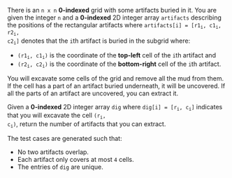 There is an `n x n` **0-indexed** grid with some artifacts buried in it. You are given the integer `n` and a **0-indexed** 2D integer array `artifacts` describing the positions of the rectangular artifacts where <code>artifacts[i] = [r1<sub>i</sub>, c1<sub>i</sub>, r2<sub>i</sub>, c2<sub>i</sub>]</code> denotes that the `i`th artifact is buried in the subgrid where:

- <code>(r1<sub>i</sub>, c1<sub>i</sub>)</code> is the coordinate of the **top-left** cell of the `i`th artifact and
- <code>(r2<sub>i</sub>, c2<sub>i</sub>)</code> is the coordinate of the **bottom-right** cell of the `i`th artifact.

You will excavate some cells of the grid and remove all the mud from them. If the cell has a part of an artifact buried underneath, it will be uncovered. If all the parts of an artifact are uncovered, you can extract it.

Given a **0-indexed** 2D integer array `dig` where <code>dig[i] = [r<sub>i</sub>, c<sub>i</sub>]</code> indicates that you will excavate the cell <code>(r<sub>i</sub>, c<sub>i</sub>)</code>, return the number of artifacts that you can extract.

The test cases are generated such that:

- No two artifacts overlap.
- Each artifact only covers at most `4` cells.
- The entries of `dig` are unique.